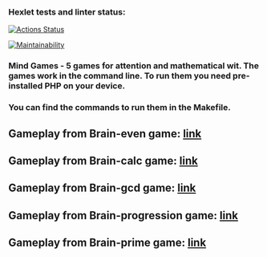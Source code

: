 ### Hexlet tests and linter status:
[![Actions Status](https://github.com/Kiatsyndesi/php-project-lvl1/workflows/hexlet-check/badge.svg)](https://github.com/Kiatsyndesi/php-project-lvl1/actions)

[![Maintainability](https://api.codeclimate.com/v1/badges/72938105c1e06553d43a/maintainability)](https://codeclimate.com/github/Kiatsyndesi/php-project-lvl1/maintainability)

### Mind Games - 5 games for attention and mathematical wit. The games work in the command line. To run them you need pre-installed PHP on your device.
### You can find the commands to run them in the Makefile.

## Gameplay from Brain-even game: [link](https://asciinema.org/a/zyNTP15EHgkDcywl49Xq5EQad)

## Gameplay from Brain-calc game: [link](https://asciinema.org/a/Xg3P5H3ItxlsoNmfdwbymV9p3)

## Gameplay from Brain-gcd game: [link](https://asciinema.org/a/g60iuQTMiR0nbkwVxrcKzdoeo)

## Gameplay from Brain-progression game: [link](https://asciinema.org/a/fYnqxw9FAYqrJdDBCgTNT4jGj)

## Gameplay from Brain-prime game: [link](https://asciinema.org/a/bDimiLZUJDM1uGMGIJhFDJcdx)